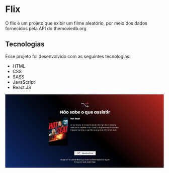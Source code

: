 # Flix
O flix é um projeto que exibir um filme aleatório, por meio dos dados fornecidos pela API do themoviedb.org<br>

## Tecnologias

Esse projeto foi desenvolvido com as seguintes tecnologias:

- HTML
- CSS
- SASS
- JavaScript
- React JS


![GitHub Logo](src/assets/images/print.png)
